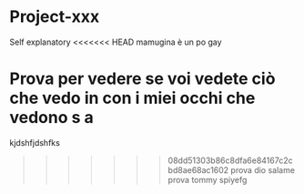 # Project-xxx
Self explanatory 
<<<<<<< HEAD
mamugina è un po gay

Prova per vedere se voi vedete ciò che vedo in con i miei occhi che vedono
s
a
=======
kjdshfjdshfks
>>>>>>> 08dd51303b86c8dfa6e84167c2cbd8ae68ac1602
prova dio salame
prova
tommy
spiyefg